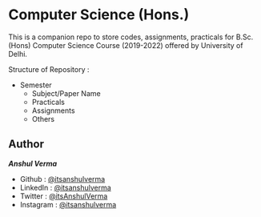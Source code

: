 # Computer Science (Hons.) 

This is a companion repo to store codes, assignments, practicals for B.Sc. (Hons) Computer Science Course (2019-2022) offered by University of Delhi.

Structure of Repository :

 - Semester
   - Subject/Paper Name
    - Practicals
    - Assignments
    - Others
   
## Author

***Anshul Verma***

  - Github : [@itsanshulverma](https://github.com/itsanshulverma)
  - LinkedIn : [@itsanshulverma](https://www.linkedin.com/in/itsanshulverma)
  - Twitter : [@itsAnshulVerma](https://twitter.com/itsAnshulVerma)
  - Instagram : [@itsanshulverma](https://instagram.com/itsanshulverma)
